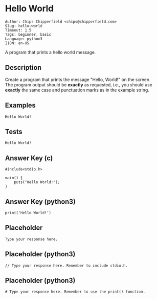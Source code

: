 Hello World
===========

    Author: Chips Chipperfield <chips@chipperfield.com>
    Slug: hello-world
    Timeout: 1.5
    Tags: beginner, basic
    Language: python3
    I18N: en-US

A program that prints a hello world message.


Description
-----------

Create a program that prints the message "Hello, World!" on the screen. 
The program output should be **exactly** as requested, i.e., you should use 
**exactly** the same case and punctuation marks as in the example string.


Examples
--------

    Hello World!


Tests
-----

    Hello World!


Answer Key (c)
--------------

    #include<stdio.h>

    main() {
        puts("Hello World!");
    }


Answer Key (python3)
--------------------

    print('Hello World!')


Placeholder
-----------

    Type your response here.


Placeholder (python3)
---------------------

    // Type your response here. Remember to include stdio.h.


Placeholder (python3)
---------------------

    # Type your response here. Remember to use the print() function.